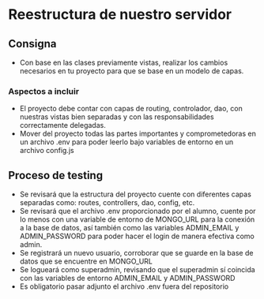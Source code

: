 # Reestructura de nuestro servidor
## Consigna
- Con base en las clases previamente vistas, realizar los cambios necesarios en tu proyecto para que se base en un modelo de capas.
### Aspectos a incluir
- El proyecto debe contar con capas de routing, controlador, dao, con nuestras vistas bien separadas y con las responsabilidades correctamente delegadas.
- Mover del proyecto todas las partes importantes y comprometedoras en un archivo .env para poder leerlo bajo variables de entorno en un archivo config.js
## Proceso de testing
- Se revisará que la estructura del proyecto cuente con diferentes capas separadas como: routes, controllers, dao, config, etc.
- Se revisará que el archivo .env proporcionado por el alumno, cuente por lo menos con una variable de entorno de MONGO_URL para la conexión a la base de datos, así también como las variables ADMIN_EMAIL y ADMIN_PASSWORD para poder hacer el login de manera efectiva como admin.
- Se registrará un nuevo usuario, corroborar que se guarde en la base de datos que se encuentre en MONGO_URL
- Se logueará como superadmin, revisando que el superadmin sí coincida con las variables de entorno ADMIN_EMAIL y ADMIN_PASSWORD
- Es obligatorio pasar adjunto el archivo .env fuera del repositorio